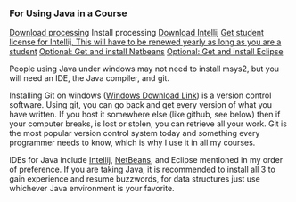### For Using Java in a Course

[Download processing](https://processing.org/download)
Install processing
[Download Intellij](https://www.jetbrains.com/idea/download/?fromIDE=#section=windows)
[Get student license for Intellij. This will have to be renewed yearly as long as you are a student](https://www.jetbrains.com/shop/eform/students)
[Optional: Get and install Netbeans](https://netbeans.apache.org/download/nb16/)
[Optional: Get and install Eclipse](https://www.eclipse.org/downloads/)



People using Java under windows may not need to install msys2, but you will need an IDE, the Java compiler, and git.

Installing Git on windows ([Windows Download Link](https://git-scm.com/)) is a version control software. Using git, you can go back and get every version of what you have written. If you host it somewhere else (like github, see below) then if your computer breaks, is lost or stolen, you can retrieve all your work. Git is the most popular version control system today and something every programmer needs to know, which is why I use it in all my courses.

IDEs for Java include [Intellij](https://www.jetbrains.com/idea/download), [NetBeans](https://netbeans.apache.org/), and Eclipse mentioned in my order of preference.
If you are taking Java, it is recommended to install all 3 to gain experience and resume buzzwords, for data structures just use whichever Java environment is your favorite.